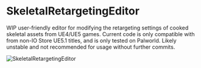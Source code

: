 # SkeletalRetargetingEditor
WIP user-friendly editor for modifying the retargeting settings of cooked skeletal assets from UE4/UE5 games. Current code is only compatible with from non-IO Store UE5.1 titles, and is only tested on Palworld. Likely unstable and not recommended for usage without further commits.

<img src="https://github.com/Irastris/SkeletalRetargetingEditor/assets/13782239/9a249e7f-b9af-4877-8063-0d3f89dea78d" alt="SkeletalRetargetingEditor">
